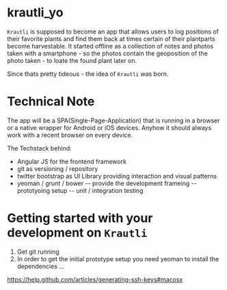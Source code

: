 krautli_yo
==========

`Krautli` is supposed to become an app that allows users to log positions of their favorite plants and find them back at times certain of their plantparts become harvestable.
It started offline as a collection of notes and photos taken with a smartphone - so the photos contain the geoposition of the photo taken - to loate the found plant later on.

Since thats pretty tideous - the idea of `Krautli` was born.

Technical Note
==============

The app will be a SPA(Single-Page-Application) that is running in a browser or a native wrapper for Android or iOS devices. Anyhow it should always work with a recent browser on every device.

The Techstack behind:
- Angular JS for the frontend framework
- git as versioning / repository
- twitter bootstrap as UI Library providing interaction and visual patterns
- yeoman / grunt / bower
-- provide the development frameing
-- prototyoing setup
-- unit / integration testing 

 Getting started with your development on `Krautli`
 ==================================================
 1. Get git running
 2. In order to get the initial prototype setup you need yeoman to install the dependencies
 ...
 

https://help.github.com/articles/generating-ssh-keys#macosx
